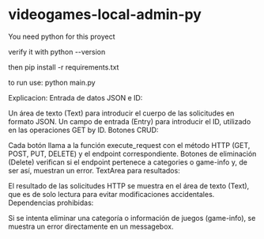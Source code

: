 # videogames-local-admin-py

You need python for this proyect

verify it with
python --version

then
pip install -r requirements.txt

to run use:
python main.py

Explicacion:
Entrada de datos JSON e ID:

Un área de texto (Text) para introducir el cuerpo de las solicitudes en formato JSON.
Un campo de entrada (Entry) para introducir el ID, utilizado en las operaciones GET by ID.
Botones CRUD:

Cada botón llama a la función execute_request con el método HTTP (GET, POST, PUT, DELETE) y el endpoint correspondiente.
Botones de eliminación (Delete) verifican si el endpoint pertenece a categories o game-info y, de ser así, muestran un error.
TextArea para resultados:

El resultado de las solicitudes HTTP se muestra en el área de texto (Text), que es de solo lectura para evitar modificaciones accidentales.
Dependencias prohibidas:

Si se intenta eliminar una categoría o información de juegos (game-info), se muestra un error directamente en un messagebox.
